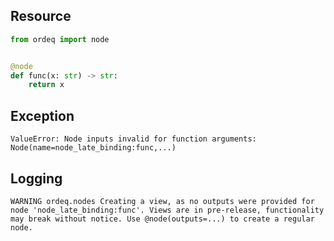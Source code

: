 ## Resource

```python
from ordeq import node


@node
def func(x: str) -> str:
    return x

```

## Exception

```text
ValueError: Node inputs invalid for function arguments: Node(name=node_late_binding:func,...)
```

## Logging

```text
WARNING	ordeq.nodes	Creating a view, as no outputs were provided for node 'node_late_binding:func'. Views are in pre-release, functionality may break without notice. Use @node(outputs=...) to create a regular node. 

```